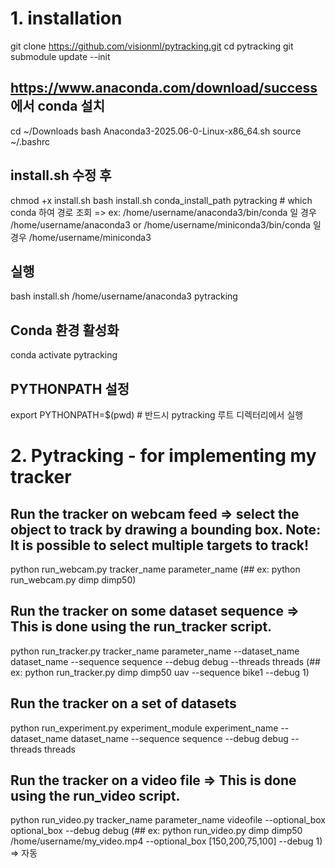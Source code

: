 # 1. installation

git clone https://github.com/visionml/pytracking.git
cd pytracking
git submodule update --init

## https://www.anaconda.com/download/success 에서 conda 설치 
cd ~/Downloads
bash Anaconda3-2025.06-0-Linux-x86_64.sh
source ~/.bashrc

## install.sh 수정 후
chmod +x install.sh
bash install.sh conda_install_path pytracking # which conda 하여 경로 조회 => ex: /home/username/anaconda3/bin/conda 일 경우 /home/username/anaconda3  or /home/username/miniconda3/bin/conda 일 경우 /home/username/miniconda3     

## 실행
bash install.sh /home/username/anaconda3 pytracking

## Conda 환경 활성화
conda activate pytracking 

## PYTHONPATH 설정
export PYTHONPATH=$(pwd) # 반드시 pytracking 루트 디렉터리에서 실행


# 2. Pytracking - for implementing my tracker

## Run the tracker on webcam feed => select the object to track by drawing a bounding box. Note: It is possible to select multiple targets to track!
python run_webcam.py tracker_name parameter_name (## ex: python run_webcam.py dimp dimp50)

## Run the tracker on some dataset sequence => This is done using the run_tracker script.
python run_tracker.py tracker_name parameter_name --dataset_name dataset_name --sequence sequence --debug debug --threads threads (## ex: python run_tracker.py dimp dimp50 uav --sequence bike1 --debug 1)

## Run the tracker on a set of datasets 
python run_experiment.py experiment_module experiment_name --dataset_name dataset_name --sequence sequence  --debug debug --threads threads

## Run the tracker on a video file => This is done using the run_video script.
python run_video.py tracker_name parameter_name videofile --optional_box optional_box --debug debug (## ex: python run_video.py dimp dimp50 /home/username/my_video.mp4 --optional_box [150,200,75,100] --debug 1) => 자동
